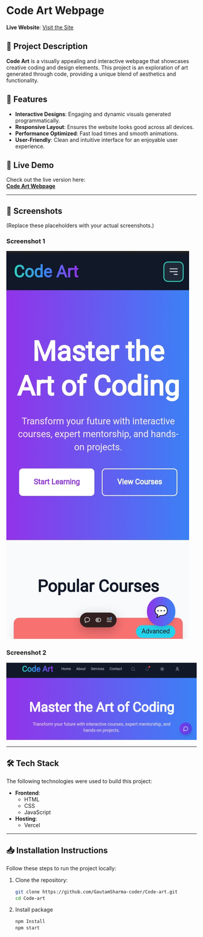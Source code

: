 # Code Art Webpage

**Live Website**: [Visit the Site](https://code-art-rho.vercel.app/)

## 📌 Project Description

**Code Art** is a visually appealing and interactive webpage that showcases creative coding and design elements. This project is an exploration of art generated through code, providing a unique blend of aesthetics and functionality.

## 🌟 Features

- **Interactive Designs**: Engaging and dynamic visuals generated programmatically.  
- **Responsive Layout**: Ensures the website looks good across all devices.  
- **Performance Optimized**: Fast load times and smooth animations.  
- **User-Friendly**: Clean and intuitive interface for an enjoyable user experience.  

## 🚀 Live Demo

Check out the live version here:  
[**Code Art Webpage**](https://code-art-rho.vercel.app/)

---

## 📸 Screenshots

(Replace these placeholders with your actual screenshots.)

### Screenshot 1  
![Webpage Screenshot 1](./assets/screenshot1.png)

### Screenshot 2  
![Webpage Screenshot 2](./assets/screenshot2.png)

---

## 🛠️ Tech Stack

The following technologies were used to build this project:

- **Frontend**:  
  - HTML  
  - CSS  
  - JavaScript  
- **Hosting**:  
  - Vercel  

---

## 📥 Installation Instructions

Follow these steps to run the project locally:

1. Clone the repository:
   ```bash
   git clone https://github.com/GautamSharma-coder/Code-art.git
   cd Code-art
2. Install package
     ```bash
     npm Install
     npm start 

